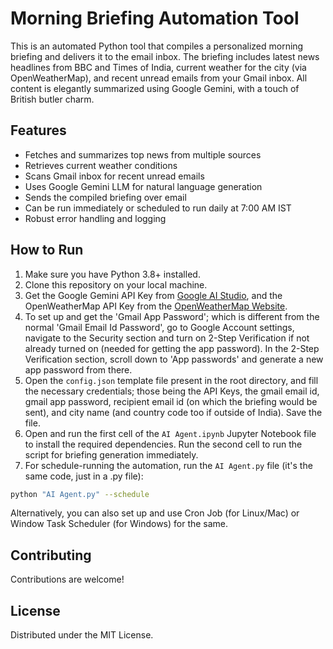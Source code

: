 # Morning Briefing Automation Tool

This is an automated Python tool that compiles a personalized morning briefing and delivers it to the email inbox. The briefing includes latest news headlines from BBC and Times of India, current weather for the city (via OpenWeatherMap), and recent unread emails from your Gmail inbox. All content is elegantly summarized using Google Gemini, with a touch of British butler charm.

## Features

- Fetches and summarizes top news from multiple sources
- Retrieves current weather conditions
- Scans Gmail inbox for recent unread emails
- Uses Google Gemini LLM for natural language generation
- Sends the compiled briefing over email
- Can be run immediately or scheduled to run daily at 7:00 AM IST
- Robust error handling and logging

## How to Run

1. Make sure you have Python 3.8+ installed.
2. Clone this repository on your local machine.
3. Get the Google Gemini API Key from [Google AI Studio](https://aistudio.google.com/app/apikey), and the OpenWeatherMap API Key from the [OpenWeatherMap Website](https://home.openweathermap.org/api_keys).
4. To set up and get the 'Gmail App Password'; which is different from the normal 'Gmail Email Id Password', go to Google Account settings, navigate to the Security section and turn on 2-Step Verification if not already turned on (needed for getting the app password). In the 2-Step Verification section, scroll down to 'App passwords' and generate a new app password from there.
5. Open the `config.json` template file present in the root directory, and fill the necessary credentials; those being the API Keys, the gmail email id, gmail app password, recipient email id (on which the briefing would be sent), and city name (and country code too if outside of India). Save the file.
6. Open and run the first cell of the `AI Agent.ipynb` Jupyter Notebook file to install the required dependencies. Run the second cell to run the script for briefing generation immediately. 
7. For schedule-running the automation, run the `AI Agent.py` file (it's the same code, just in a .py file):
  ```bash
  python "AI Agent.py" --schedule
  ```
Alternatively, you can also set up and use Cron Job (for Linux/Mac) or Window Task Scheduler (for Windows) for the same.

## Contributing

Contributions are welcome!

## License

Distributed under the MIT License. 
